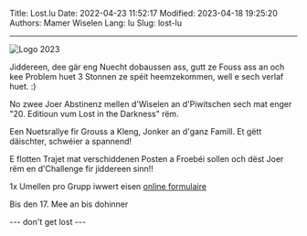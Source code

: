 Title: Lost.lu
Date: 2022-04-23 11:52:17
Modified: 2023-04-18 19:25:20
Authors: Mamer Wiselen
Lang: lu
Slug: lost-lu

----

![Logo 2023](/static/images/logo2023.jpg)

Jiddereen, dee gär eng Nuecht dobaussen ass, gutt ze Fouss ass an och kee
Problem huet 3 Stonnen ze spéit heemzekommen, well e sech verlaf huet. :)


No zwee Joer Abstinenz mellen d'Wiselen an d'Piwitschen sech mat enger "20.
Editioun vum Lost in the Darkness" rëm.

Een Nuetsrallye fir Grouss a Kleng, Jonker an d'ganz Famill.
Et gëtt däischter, schwéier a spannend!

E flotten Trajet mat verschiddenen Posten a Froebéi sollen och dëst Joer rëm en
d'Challenge fir jiddereen sinn!!

1x Umellen pro Grupp iwwert eisen [online formulaire][form]


Bis den 17. Mee an bis dohinner

 --- don't get lost ---


[form]: https://shop.piwitschen.lu/product/lost-umellung
